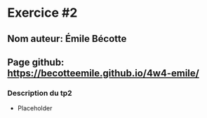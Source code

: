 
# Exercice #2
## Nom auteur: Émile Bécotte
## Page github: https://becotteemile.github.io/4w4-emile/

### Description du tp2
- Placeholder






